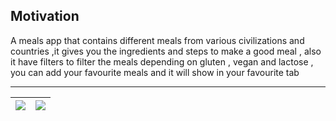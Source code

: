 ## Motivation
A meals app that contains  different meals from various civilizations and countries ,it gives you the ingredients and steps to make a good meal , also it have filters to filter the meals depending on gluten , vegan and lactose , you can add your favourite meals and it will show in your favourite tab


---------------

| [![](https://raw.githubusercontent.com/Nader-mech/Meals-App/master/demo/Meals-APP1.gif)]()  | [![](https://github.com/Nader-mech/Meals-App/blob/master/demo/Meals-App.gif?raw=true)]()
|:---:|:---:|

